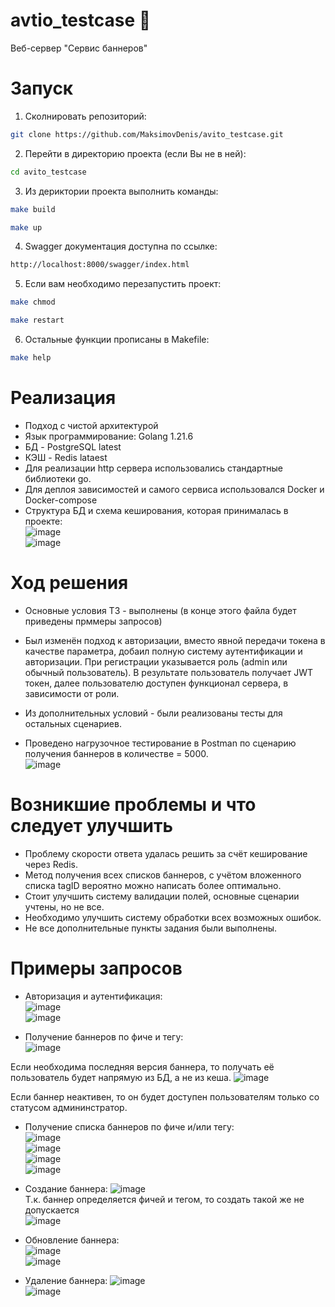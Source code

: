 # avtio_testcase 🚀  

Веб-сервер "Сервис баннеров"  

# Запуск  

1. Сколнировать репозиторий:
```bash   
git clone https://github.com/MaksimovDenis/avito_testcase.git
```
2. Перейти в директорию проекта (если Вы не в ней):  
```bash    
cd avito_testcase 
```
3. Из дериктории проекта выполнить команды:  
```bash      
make build
```
```bash    
make up 
```   
4. Swagger документация доступна по ссылке:  
```bash   
http://localhost:8000/swagger/index.html
```  
5. Если вам необходимо перезапустить проект:  
```bash      
make chmod
```
```bash      
make restart
```
6. Остальные функции прописаны в Makefile:  
```bash      
make help
```  

# Реализация  
- Подход с чистой архитектурой  
- Язык программирование: Golang 1.21.6  
- БД - PostgreSQL latest  
- КЭШ - Redis lataest  
- Для реализации http сервера использовались стандартные библиотеки go.
- Для деплоя зависимостей и самого сервиса использовался Docker и Docker-compose  
- Структура БД и схема кеширования, которая принималась в проекте:    
![image](https://github.com/MaksimovDenis/vk_restAPI/assets/44647373/164db992-db6c-404b-a74a-37cd5682c829)  
![image](https://github.com/MaksimovDenis/vk_restAPI/assets/44647373/c46ef32f-0576-48bd-b0cf-ba7904e1d350)  

# Ход решения  
- Основные условия ТЗ - выполнены (в конце этого файла будет приведены прммеры запросов)   

- Был изменён подход к авторизации, вместо явной передачи токена в качестве параметра, добаил полную систему аутентификации и авторизации. При регистрации указывается роль (admin или обычный пользователь). В результате пользователь получает JWT токен, далее пользователю доступен функционал сервера, в зависимости от роли.   
- Из дополнительных условий - были реализованы тесты для остальных сценариев.
- Проведено нагрузочное тестирование в Postman по сценарию получения баннеров в количестве = 5000.  
![image](https://github.com/MaksimovDenis/vk_restAPI/assets/44647373/517b2ac0-74ea-445d-b989-0ac88b8d6c34)  

# Возникшие проблемы и что следует улучшить  
- Проблему скорости ответа удалась решить за счёт кеширование через Redis.
- Метод получения всех списков баннеров, с учётом вложенного списка tagID вероятно можно написать более оптимально. 
- Стоит улучшить систему валидации полей, основные сценарии учтены, но не все. 
- Необходимо улучшить систему обработки всех возможных ошибок.
- Не все дополнительные пункты задания были выполнены.   

# Примеры запросов  
- Авторизация и аутентификация:  
 ![image](https://github.com/MaksimovDenis/vk_restAPI/assets/44647373/74ce7129-8129-4898-91b8-8d4ba3304a1c)  
 ![image](https://github.com/MaksimovDenis/vk_restAPI/assets/44647373/6b048a32-ff88-464f-bd8c-0049e80d4c19)

 - Получение баннеров по фиче и тегу:  
![image](https://github.com/MaksimovDenis/vk_restAPI/assets/44647373/4f075dcf-dd69-4485-8865-304802f7ee0d)

Если необходима последняя версия баннера, то получать её пользователь будет напрямую из БД, а не из кеша.
![image](https://github.com/MaksimovDenis/vk_restAPI/assets/44647373/91bf8e8e-0583-458a-8c12-397539f0590b)

Если баннер неактивен, то он будет доступен пользователям только со статусом админинстратор. 

 - Получение списка баннеров по фиче и/или тегу:  
 ![image](https://github.com/MaksimovDenis/vk_restAPI/assets/44647373/b54e7f92-6ad4-46b5-8e97-850bcff97b1f)  
 ![image](https://github.com/MaksimovDenis/vk_restAPI/assets/44647373/9b9f8bf2-79a6-492b-b57f-bbfc7ab26763)  
 ![image](https://github.com/MaksimovDenis/vk_restAPI/assets/44647373/c33d3980-e7f1-4aa2-b1ea-894fd0c8bc0a)  
 ![image](https://github.com/MaksimovDenis/vk_restAPI/assets/44647373/6c945435-26df-492b-b02e-1312b8413fbe)  

  - Создание баннера:
  ![image](https://github.com/MaksimovDenis/vk_restAPI/assets/44647373/572f9a41-f72c-49da-aac4-deb7067220f3)  
  Т.к. баннер определяется фичей и тегом, то создать такой же не допускается  
  ![image](https://github.com/MaksimovDenis/vk_restAPI/assets/44647373/930a6922-b6ee-46e8-8dd3-982bf84ac2df)  
  
  - Обновление баннера:  
![image](https://github.com/MaksimovDenis/vk_restAPI/assets/44647373/601c42b6-9b83-4e2e-8719-3cd7fc6574d9)  
![image](https://github.com/MaksimovDenis/vk_restAPI/assets/44647373/8e2f3818-8458-4e6d-91cd-2123fabbc4a1)  
  
  - Удаление баннера:
![image](https://github.com/MaksimovDenis/vk_restAPI/assets/44647373/35de93ca-27e4-440a-8e70-8d39cb3cb796)  
![image](https://github.com/MaksimovDenis/vk_restAPI/assets/44647373/0023987d-8879-4249-ab2c-b8f3b5ab00e0)  






